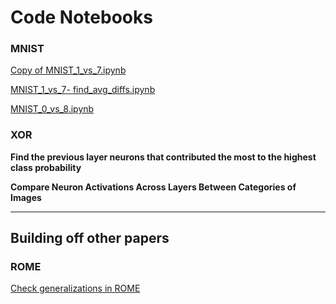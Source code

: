 # Code Notebooks

### MNIST

[Copy of MNIST_1_vs_7.ipynb](Code%20Notebooks%20432b45bb746f43eabf4172f69d384f8a/Copy%20of%20MNIST_1_vs_7%20ipynb%20cd1482eb130b428681a298e72f020f76.md)

[MNIST_1_vs_7- find_avg_diffs.ipynb](Code%20Notebooks%20432b45bb746f43eabf4172f69d384f8a/MNIST_1_vs_7-%20find_avg_diffs%20ipynb%20ddf4463fc3374e91ad6ccaadbd8a2e97.md)

[MNIST_0_vs_8.ipynb](Code%20Notebooks%20432b45bb746f43eabf4172f69d384f8a/MNIST_0_vs_8%20ipynb%20ab8bddb9426448f4916716b3fe45230c.md)

### XOR

**Find the previous layer neurons that contributed the most to the highest class probability**

**Compare Neuron Activations Across Layers Between Categories of Images**

---

## Building off other papers

### ROME

[Check generalizations in ROME](Code%20Notebooks%20432b45bb746f43eabf4172f69d384f8a/Check%20generalizations%20in%20ROME%200f2a42c9096a4d5693d7f51ebc144f4b.md)
